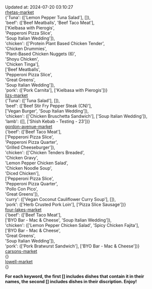 Updated at: 2024-07-20 03:10:27  
[rhetas-market](https://wisc-housingdining.nutrislice.com/menu/rhetas-market/dinner/2024-07-20)  
{'Tuna': (['Lemon Pepper Tuna Salad'], []),  
 'beef': (['Beef Meatballs', 'Beef Taco Meat'],  
          ['Kielbasa with Pierogis',  
           'Pepperoni Pizza Slice',  
           'Soup Italian Wedding']),  
 'chicken': (['Protein Plant Based Chicken Tender',  
              'Chicken Drummies',  
              'Plant-Based Chicken Nuggets (6)',  
              'Shoyu Chicken',  
              'Chicken Tinga'],  
             ['Beef Meatballs',  
              'Pepperoni Pizza Slice',  
              'Great Greens',  
              'Soup Italian Wedding']),  
 'pork': (['Pork Carnita'], ['Kielbasa with Pierogis'])}  
[lizs-market](https://wisc-housingdining.nutrislice.com/menu/lizs-market/dinner/2024-07-20)  
{'Tuna': (['Tuna Salad'], []),  
 'beef': (['Beef Stir Fry Pepper Steak (CN)'],  
          ['Vegan Burger', 'Soup Italian Wedding']),  
 'chicken': (['Chicken Bruschetta Sandwich'], ['Soup Italian Wedding']),  
 'lamb': ([], ['Shish Kebab - Testing - 23'])}  
[gordon-avenue-market](https://wisc-housingdining.nutrislice.com/menu/gordon-avenue-market/dinner/2024-07-20)  
{'beef': (['Beef Taco Meat'],  
          ['Pepperoni Pizza Slice',  
           'Pepperoni Pizza Quarter',  
           'Grilled Cheeseburger']),  
 'chicken': (['Chicken Tenders Breaded',  
              'Chicken Gravy',  
              'Lemon Pepper Chicken Salad',  
              'Chicken Noodle Soup',  
              'Diced Chicken'],  
             ['Pepperoni Pizza Slice',  
              'Pepperoni Pizza Quarter',  
              'Pollo Con Pico',  
              'Great Greens']),  
 'curry': (['Vegan Coconut Cauliflower Curry Soup'], []),  
 'pork': (['Herb Crusted Pork Loin'], ['Pizza Slice Sausage'])}  
[four-lakes-market](https://wisc-housingdining.nutrislice.com/menu/four-lakes-market/dinner/2024-07-20)  
{'beef': (['Beef Taco Meat'],  
          ['BYO Bar - Mac & Cheese', 'Soup Italian Wedding']),  
 'chicken': (['Lemon Pepper Chicken Salad', 'Spicy Chicken Fajita'],  
             ['BYO Bar - Mac & Cheese',  
              'Great Greens',  
              'Soup Italian Wedding']),  
 'pork': (['Pork Bratwurst Sandwich'], ['BYO Bar - Mac & Cheese'])}  
[carsons-market](https://wisc-housingdining.nutrislice.com/menu/carsons-market/dinner/2024-07-20)  
{}  
[lowell-market](https://wisc-housingdining.nutrislice.com/menu/lowell-market/dinner/2024-07-20)  
{}  
  
**For each keyword, the first [] includes dishes that contain it in their names, the second [] includes dishes in their discription. Enjoy!**  
